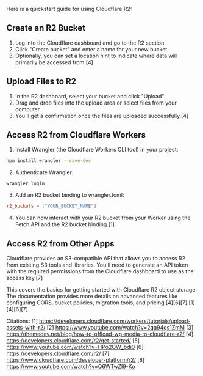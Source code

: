 Here is a quickstart guide for using Cloudflare R2:

## Create an R2 Bucket

1. Log into the Cloudflare dashboard and go to the R2 section.
2. Click "Create bucket" and enter a name for your new bucket.
3. Optionally, you can set a location hint to indicate where data will primarily be accessed from.[4]

## Upload Files to R2

1. In the R2 dashboard, select your bucket and click "Upload".
2. Drag and drop files into the upload area or select files from your computer.
3. You'll get a confirmation once the files are uploaded successfully.[4]

## Access R2 from Cloudflare Workers

1. Install Wrangler (the Cloudflare Workers CLI tool) in your project:

```bash
npm install wrangler --save-dev
```

2. Authenticate Wrangler:

```
wrangler login
```

3. Add an R2 bucket binding to wrangler.toml:

```toml
r2_buckets = ["YOUR_BUCKET_NAME"]
```

4. You can now interact with your R2 bucket from your Worker using the Fetch API and the R2 bucket binding.[1]

## Access R2 from Other Apps

Cloudflare provides an S3-compatible API that allows you to access R2 from existing S3 tools and libraries. You'll need to generate an API token with the required permissions from the Cloudflare dashboard to use as the access key.[7]

This covers the basics for getting started with Cloudflare R2 object storage. The documentation provides more details on advanced features like configuring CORS, bucket policies, migration tools, and pricing.[4][6][7] [1][4][6][7]

Citations:
[1] https://developers.cloudflare.com/workers/tutorials/upload-assets-with-r2/
[2] https://www.youtube.com/watch?v=2qq94qs1ZmM
[3] https://themedev.net/blog/how-to-offload-wp-media-to-cloudflare-r2/
[4] https://developers.cloudflare.com/r2/get-started/
[5] https://www.youtube.com/watch?v=HPo2OW_bdi0
[6] https://developers.cloudflare.com/r2/
[7] https://www.cloudflare.com/developer-platform/r2/
[8] https://www.youtube.com/watch?v=Q6WTwZI9-Ko

